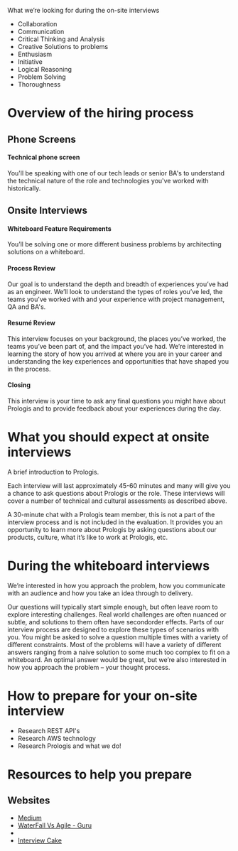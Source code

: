 What we’re looking for during the on-site interviews
* Collaboration
* Communication
* Critical Thinking and Analysis
* Creative Solutions to problems
* Enthusiasm
* Initiative
* Logical Reasoning
* Problem Solving
* Thoroughness 
# Overview of the hiring process
## Phone Screens
#### Technical phone screen
You'll be speaking with one of our tech leads or senior BA's to understand the technical nature of the role and technologies you've worked with historically.

## Onsite Interviews
#### Whiteboard Feature Requirements
You’ll be solving one or more different business problems by architecting solutions on a whiteboard.

#### Process Review
Our goal is to understand the depth and breadth of experiences you’ve had as an engineer. We’ll look to understand the types of roles you’ve led, the teams you've worked with and your experience with project management, QA and BA's.  

#### Resumé Review
This interview focuses on your background, the places you’ve worked, the teams you’ve been part of, and the impact you’ve had. We’re interested in learning the story of how you arrived at where you are in your career and understanding the key experiences and opportunities that have shaped you in the process.

#### Closing
This interview is your time to ask any final questions you might have about Prologis and to provide feedback about your experiences during the day.

# What you should expect at onsite interviews
A brief introduction to Prologis.

Each interview will last approximately 45-­60 minutes and many will give you a chance to ask questions about Prologis or the role. These interviews will cover a number of technical and cultural assessments as described above.

A 30-minute chat with a Prologis team member, this is not a part of the interview process and is not included in the evaluation. It provides you an opportunity to learn more about Prologis by asking questions about our products, culture, what it’s like to work at Prologis, etc.

# During the whiteboard interviews
We’re interested in how you approach the problem, how you communicate with an audience and how you take an idea through to delivery.

Our questions will typically start simple enough, but often leave room to explore interesting challenges. Real world challenges are often nuanced or subtle, and solutions to them often have second­order effects. Parts of our interview process are designed to explore these types of scenarios with you. You might be asked to solve a question multiple times with a variety of different constraints. Most of the problems will have a variety of different answers ranging from a naive solution to some much too complex to fit on a whiteboard. An optimal answer would be great, but we’re also interested in how you approach the problem – your thought process.

# How to prepare for your on-site interview
* Research REST API's
* Research AWS technology
* Research Prologis and what we do!

# Resources to help you prepare
## Websites
* [Medium](https://medium.com/hashmapinc/rest-good-practices-for-api-design-881439796dc9) 
* [WaterFall Vs Agile - Guru](https://www.guru99.com/waterfall-vs-agile.html) 
* 
* [Interview Cake](https://www.interviewcake.com/) 
